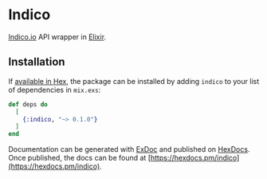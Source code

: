 # Indico

[Indico.io](https://indico.io) API wrapper in [Elixir](https://elixir-lang.org).

## Installation

If [available in Hex](https://hex.pm/docs/publish), the package can be installed
by adding `indico` to your list of dependencies in `mix.exs`:

```elixir
def deps do
  [
    {:indico, "~> 0.1.0"}
  ]
end
```

Documentation can be generated with [ExDoc](https://github.com/elixir-lang/ex_doc)
and published on [HexDocs](https://hexdocs.pm). Once published, the docs can
be found at [https://hexdocs.pm/indico](https://hexdocs.pm/indico).

